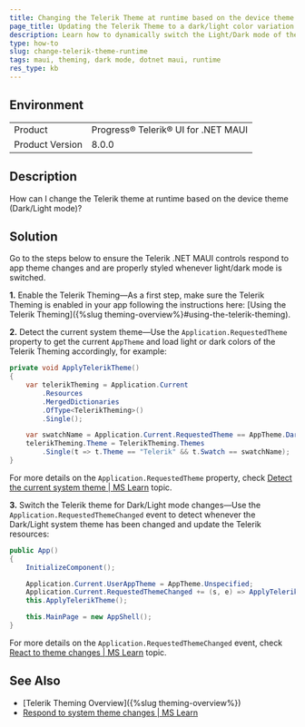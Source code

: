```yaml
---
title: Changing the Telerik Theme at runtime based on the device theme
page_title: Updating the Telerik Theme to a dark/light color variation when the app theme changes - .NET MAUI Knowledge Base
description: Learn how to dynamically switch the Light/Dark mode of the Telerik theme based on the target device theme
type: how-to
slug: change-telerik-theme-runtime
tags: maui, theming, dark mode, dotnet maui, runtime
res_type: kb
---
```


## Environment

<table>
	<tbody>
    <tr>
      <td>Product</td>
      <td>Progress® Telerik® UI for .NET MAUI</td>
    </tr>
  	<tr>
  		<td>Product Version</td>
  		<td>8.0.0</td>
  	</tr>
	</tbody>
</table>

## Description

How can I change the Telerik theme at runtime based on the device theme (Dark/Light mode)?

## Solution

Go to the steps below to ensure the Telerik .NET MAUI controls respond to app theme changes and are properly styled whenever light/dark mode is switched.

**1.** Enable the Telerik Theming&mdash;As a first step, make sure the Telerik Theming is enabled in your app following the instructions here: [Using the Telerik Theming]({%slug theming-overview%}#using-the-telerik-theming).

**2.** Detect the current system theme&mdash;Use the `Application.RequestedTheme` property to get the current `AppTheme` and load light or dark colors of the Telerik Theming accordingly, for example:

```C#
private void ApplyTelerikTheme()
{
    var telerikTheming = Application.Current
        .Resources
        .MergedDictionaries
        .OfType<TelerikTheming>()
        .Single();

    var swatchName = Application.Current.RequestedTheme == AppTheme.Dark ? "Purple Dark" : "Purple";
    telerikTheming.Theme = TelerikTheming.Themes
        .Single(t => t.Theme == "Telerik" && t.Swatch == swatchName);
}
```

For more details on the `Application.RequestedTheme` property, check [
Detect the current system theme | MS Learn](https://learn.microsoft.com/en-us/dotnet/maui/user-interface/system-theme-changes?view=net-maui-8.0#detect-the-current-system-theme) topic.

**3.** Switch the Telerik theme for Dark/Light mode changes&mdash;Use the `Application.RequestedThemeChanged` event to detect whenever the Dark/Light system theme has been changed and update the Telerik resources:

```C#
public App()
{
	InitializeComponent();

    Application.Current.UserAppTheme = AppTheme.Unspecified;
    Application.Current.RequestedThemeChanged += (s, e) => ApplyTelerikTheme();
    this.ApplyTelerikTheme();

    this.MainPage = new AppShell();
}
```

For more details on the `Application.RequestedThemeChanged` event, check [
React to theme changes | MS Learn](https://learn.microsoft.com/en-us/dotnet/maui/user-interface/system-theme-changes?view=net-maui-8.0#react-to-theme-changes) topic.

## See Also

- [Telerik Theming Overview]({%slug theming-overview%})
- [Respond to system theme changes | MS Learn](https://learn.microsoft.com/en-us/dotnet/maui/user-interface/system-theme-changes)
